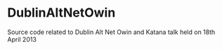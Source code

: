 DublinAltNetOwin
================

Source code related to Dublin Alt Net Owin and Katana talk held on 18th April 2013
